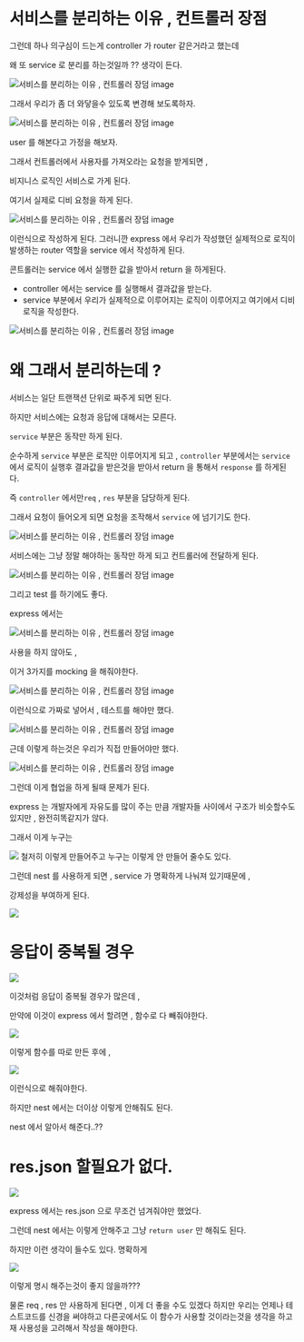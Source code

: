 # 서비스를 분리하는 이유 , 컨트롤러 장점


그런데 하나 의구심이 드는게 controller 가 router 같은거라고 했는데


왜 또 service 로 분리를 하는것일까 ?? 생각이 든다.

![서비스를 분리하는 이유 , 컨트롤러 장덤 image](https://slid-capture.s3.ap-northeast-2.amazonaws.com/public/capture_images/196b6b180c33410783514827a1924c41/7a363808-cdb2-4993-9a37-36201710f4fb.png)


그래서 우리가 좀 더 와닿을수 있도록 변경해 보도록하자.

![서비스를 분리하는 이유 , 컨트롤러 장덤 image](https://slid-capture.s3.ap-northeast-2.amazonaws.com/public/capture_images/196b6b180c33410783514827a1924c41/a048db7e-585c-4b71-8ec7-a5e88a04a675.png)


user 를 해본다고 가정을 해보자.


그래서 컨트롤러에서 사용자를 가져오라는 요청을 받게되면 ,


비지니스 로직인 서비스로 가게 된다.


여기서 실제로 디비 요청을 하게 된다.

![서비스를 분리하는 이유 , 컨트롤러 장덤 image](https://slid-capture.s3.ap-northeast-2.amazonaws.com/public/capture_images/196b6b180c33410783514827a1924c41/406f0b3c-9c94-4e11-a197-0d5e11f65024.png)


이런식으로 작성하게 된다. 그러니깐 express 에서 우리가 작성했던 실제적으로 로직이 발생하는 router 역할을 service 에서 작성하게 된다.


콘트롤러는 service 에서 실행한 값을 받아서 return 을 하게된다.

- controller 에서는 service 를 실행해서 결과값을 받는다.
- service 부분에서 우리가 실제적으로 이루어지는 로직이 이루어지고 여기에서 디비 로직을 작성한다.


![서비스를 분리하는 이유 , 컨트롤러 장덤 image](https://slid-capture.s3.ap-northeast-2.amazonaws.com/public/capture_images/196b6b180c33410783514827a1924c41/3ae0e00c-0aa0-48a5-8cfe-5ec535dfe619.png)


# 왜 그래서 분리하는데 ?


서비스는 일단 트랜잭션 단위로 짜주게 되면 된다.


하지만 서비스에는 요청과 응답에 대해서는 모른다.


`service` 부분은 동작만 하게 된다.

순수하게 `service` 부분은 로직만 이루어지게 되고 , 
`controller` 부분에서는 `service` 에서 로직이 실행후 결과값을 받은것을 받아서 
return 을 통해서 `response` 를 하게된다.

즉 `controller` 에서만`req` , `res` 부분을 담당하게 된다.

그래서 요청이 들어오게 되면 요청을 조작해서 `service` 에 넘기기도 한다.

![서비스를 분리하는 이유 , 컨트롤러 장덤 image](https://slid-capture.s3.ap-northeast-2.amazonaws.com/public/capture_images/196b6b180c33410783514827a1924c41/a0da25d8-7f59-4936-ab29-068e3938f3ff.png)


서비스에는 그냥 정말 해야하는 동작만 하게 되고 컨트롤러에 전달하게 된다.


![서비스를 분리하는 이유 , 컨트롤러 장덤 image](https://slid-capture.s3.ap-northeast-2.amazonaws.com/public/capture_images/196b6b180c33410783514827a1924c41/5959c04f-371e-49c6-b79a-393f6d533242.png)


그리고 test 를 하기에도 좋다.


express 에서는

![서비스를 분리하는 이유 , 컨트롤러 장덤 image](https://slid-capture.s3.ap-northeast-2.amazonaws.com/public/capture_images/196b6b180c33410783514827a1924c41/a5acd462-3f0a-42c2-b205-3f2a3dce7934.png)


사용을 하지 않아도 , 

이거 3가지를 mocking 을 해줘야한다.

![서비스를 분리하는 이유 , 컨트롤러 장덤 image](https://slid-capture.s3.ap-northeast-2.amazonaws.com/public/capture_images/196b6b180c33410783514827a1924c41/b37f045d-3e76-47a6-9efe-c2cf5032d07c.png)


이런식으로 가짜로 넣어서 , 테스트를 해야만 했다.

![서비스를 분리하는 이유 , 컨트롤러 장덤 image](https://slid-capture.s3.ap-northeast-2.amazonaws.com/public/capture_images/196b6b180c33410783514827a1924c41/666096b6-692a-42f7-8cf3-3b8e1bb0d7c3.png) 


근데 이렇게 하는것은 우리가 직접 만들어야만 했다.

![서비스를 분리하는 이유 , 컨트롤러 장덤 image](https://slid-capture.s3.ap-northeast-2.amazonaws.com/public/capture_images/196b6b180c33410783514827a1924c41/955c5c31-4eda-48f1-8bd2-707713186438.png)

그런데 이게 협업을 하게 될때 문제가 된다.

express 는 개발자에게 자유도를 많이 주는 만큼 개발자들 사이에서 구조가 비슷할수도 있지만 , 완전히똑같지가 않다.

그래서 이게 누구는 

![](https://images.velog.io/images/ash3767/post/07d50dfe-a864-4b0c-9da2-140d6ed08cff/%E1%84%89%E1%85%B3%E1%84%8F%E1%85%B3%E1%84%85%E1%85%B5%E1%86%AB%E1%84%89%E1%85%A3%E1%86%BA%202021-07-08%20%E1%84%8B%E1%85%A9%E1%84%92%E1%85%AE%202.23.31.png)
철저히 이렇게 만들어주고 누구는 이렇게 안 만들어 줄수도 있다.

그런데 nest 를 사용하게 되면 , service 가 명확하게 나눠져 있기때문에 , 

강제성을 부여하게 된다.

![](https://images.velog.io/images/ash3767/post/8a18f47b-551e-4b68-8f08-35d1ee921a7e/%E1%84%89%E1%85%B3%E1%84%8F%E1%85%B3%E1%84%85%E1%85%B5%E1%86%AB%E1%84%89%E1%85%A3%E1%86%BA%202021-07-08%20%E1%84%8B%E1%85%A9%E1%84%92%E1%85%AE%202.24.15.png)

# 응답이 중복될 경우 

![](https://images.velog.io/images/ash3767/post/3876de98-7ee8-46a6-a31e-ae6fc6e13034/%E1%84%89%E1%85%B3%E1%84%8F%E1%85%B3%E1%84%85%E1%85%B5%E1%86%AB%E1%84%89%E1%85%A3%E1%86%BA%202021-07-08%20%E1%84%8B%E1%85%A9%E1%84%92%E1%85%AE%202.26.48.png)

이것처럼 응답이 중복될 경우가 많은데 , 

만약에 이것이 express 에서 할려면 , 함수로 다 빼줘야한다.

![](https://images.velog.io/images/ash3767/post/096b40dd-42f3-4500-8c5b-061a4c2519b9/%E1%84%89%E1%85%B3%E1%84%8F%E1%85%B3%E1%84%85%E1%85%B5%E1%86%AB%E1%84%89%E1%85%A3%E1%86%BA%202021-07-08%20%E1%84%8B%E1%85%A9%E1%84%92%E1%85%AE%202.28.23.png)

이렇게 함수를 따로 만든 후에 , 

![](https://images.velog.io/images/ash3767/post/499e91c3-a2b9-484a-914e-6b51c4c7c1d9/%E1%84%89%E1%85%B3%E1%84%8F%E1%85%B3%E1%84%85%E1%85%B5%E1%86%AB%E1%84%89%E1%85%A3%E1%86%BA%202021-07-08%20%E1%84%8B%E1%85%A9%E1%84%92%E1%85%AE%202.29.04.png)

이런식으로 해줘야한다.

하지만 nest 에서는 더이상 이렇게 안해줘도 된다.

nest 에서 알아서 해준다..??

# res.json 할필요가 없다.

![](https://images.velog.io/images/ash3767/post/79b5721f-89b4-4553-b1bc-eb8183ab53ab/%E1%84%89%E1%85%B3%E1%84%8F%E1%85%B3%E1%84%85%E1%85%B5%E1%86%AB%E1%84%89%E1%85%A3%E1%86%BA%202021-07-08%20%E1%84%8B%E1%85%A9%E1%84%92%E1%85%AE%202.31.05.png)

express 에서는 res.json 으로 무조건 넘겨줘야만 했었다.

그런데 nest 에서는 이렇게 안해주고 그냥 `return user`  만 해줘도 된다.

하지만 이런 생각이 들수도 있다. 명확하게 

![](https://images.velog.io/images/ash3767/post/c74b5302-0b0f-42ac-a175-9a990c9cf690/%E1%84%89%E1%85%B3%E1%84%8F%E1%85%B3%E1%84%85%E1%85%B5%E1%86%AB%E1%84%89%E1%85%A3%E1%86%BA%202021-07-08%20%E1%84%8B%E1%85%A9%E1%84%92%E1%85%AE%202.32.43.png)

이렇게 명시 해주는것이 좋지 않을까??? 

물론 req , res 만 사용하게 된다면 , 이게 더 좋을 수도 있겠다 하지만 우리는 언제나 테스트코드를 신경을 써야하고 다른곳에서도 이 함수가 사용할 것이라는것을 생각을 하고 재 사용성을 고려해서 작성을 해야한다.






